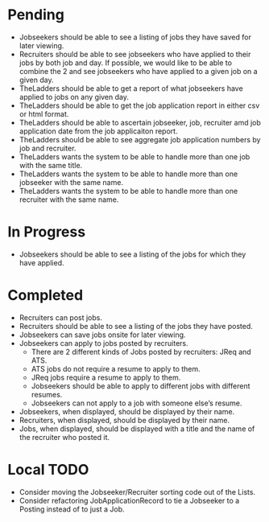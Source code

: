 # Pending

+ Jobseekers should be able to see a listing of jobs they have saved for later viewing.
+ Recruiters should be able to see jobseekers who have applied to their jobs by both job and day. If possible, we would like to be able to combine the 2 and see jobseekers who have applied to a given job on a given day.
+ TheLadders should be able to get a report of what jobseekers have applied to jobs on any given day.
+ TheLadders should be able to get the job application report in either csv or html format.
+ TheLadders should be able to ascertain jobseeker, job, recruiter amd job application date from the job applicaiton report.
+ TheLadders should be able to see aggregate job application numbers by job and recruiter.
+ TheLadders wants the system to be able to handle more than one job with the same title.
+ TheLadders wants the system to be able to handle more than one jobseeker with the same name.
+ TheLadders wants the system to be able to handle more than one recruiter with the same name.

# In Progress

+ Jobseekers should be able to see a listing of the jobs for which they have applied.

# Completed

+ Recruiters can post jobs.
+ Recruiters should be able to see a listing of the jobs they have posted.
+ Jobseekers can save jobs onsite for later viewing.
+ Jobseekers can apply to jobs posted by recruiters.
    + There are 2 different kinds of Jobs posted by recruiters: JReq and ATS.
    + ATS jobs do not require a resume to apply to them.
    + JReq jobs require a resume to apply to them.
    + Jobseekers should be able to apply to different jobs with different resumes.
    + Jobseekers can not apply to a job with someone else’s resume.
+ Jobseekers, when displayed, should be displayed by their name.
+ Recruiters, when displayed, should be displayed by their name.
+ Jobs, when displayed, should be displayed with a title and the name of the recruiter who posted it.

# Local TODO

+ Consider moving the Jobseeker/Recruiter sorting code out of the Lists.
+ Consider refactoring JobApplicationRecord to tie a Jobseeker to a Posting instead of to just a Job.
